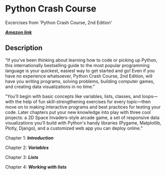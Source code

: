 # Python Crash Course

Excercises from 'Python Crash Course, 2nd Edition' 

***<a href="https://www.amazon.com/Python-Crash-Course-2nd-Edition/dp/1593279280" title="Hobbit lifestyles">Amazon link</a>***

## Description

"If you've been thinking about learning how to code or picking up Python, this internationally bestselling guide to the most popular programming language is your quickest, easiest way to get started and go! Even if you have no experience whatsoever, Python Crash Course, 2nd Edition, will have you writing programs, solving problems, building computer games, and creating data visualizations in no time."

"You’ll begin with basic concepts like variables, lists, classes, and loops—with the help of fun skill-strengthening exercises for every topic—then move on to making interactive programs and best practices for testing your code. Later chapters put your new knowledge into play with three cool projects: a 2D Space Invaders-style arcade game, a set of responsive data visualizations you’ll build with Python's handy libraries (Pygame, Matplotlib, Plotly, Django), and a customized web app you can deploy online."

Chapter 1: ***Introduction***

Chapter 2: ***Variables***

Chapter 3: ***Lists***

Chapter 4: ***Working with lists***

